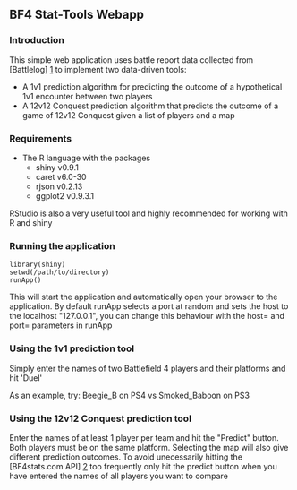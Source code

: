 BF4 Stat-Tools Webapp
---------------------

### Introduction
This simple web application uses battle report data collected from [Battlelog] [1]
to implement two data-driven tools:

- A 1v1 prediction algorithm for predicting the outcome of a hypothetical 1v1 encounter
between two players
- A 12v12 Conquest prediction algorithm that predicts the outcome of a game of 12v12
Conquest given a list of players and a map

### Requirements
- The R language with the packages
    - shiny v0.9.1
    - caret v6.0-30
    - rjson v0.2.13
    - ggplot2 v0.9.3.1

RStudio is also a very useful tool and highly recommended for working with R and shiny

### Running the application
```
library(shiny)
setwd(/path/to/directory)
runApp()
```

This will start the application and automatically open your browser to the application.
By default runApp selects a port at random and sets the host to the localhost 
"127.0.0.1", you can change this behaviour with the host= and port= parameters in runApp

### Using the 1v1 prediction tool
Simply enter the names of two Battlefield 4 players and their platforms and hit 'Duel'

As an example, try:
Beegie_B on PS4 vs Smoked_Baboon on PS3 

### Using the 12v12 Conquest prediction tool
Enter the names of at least 1 player per team and hit the "Predict" button. Both players
must be on the same platform. Selecting the map will also give different prediction 
outcomes. To avoid unecessarily hitting the [BF4stats.com API] [2] too frequently only
hit the predict button when you have entered the names of all players you want to
compare

[1]: http://battlelog.battlefield.com/bf4/
[2]: http://bf4stats.com/
